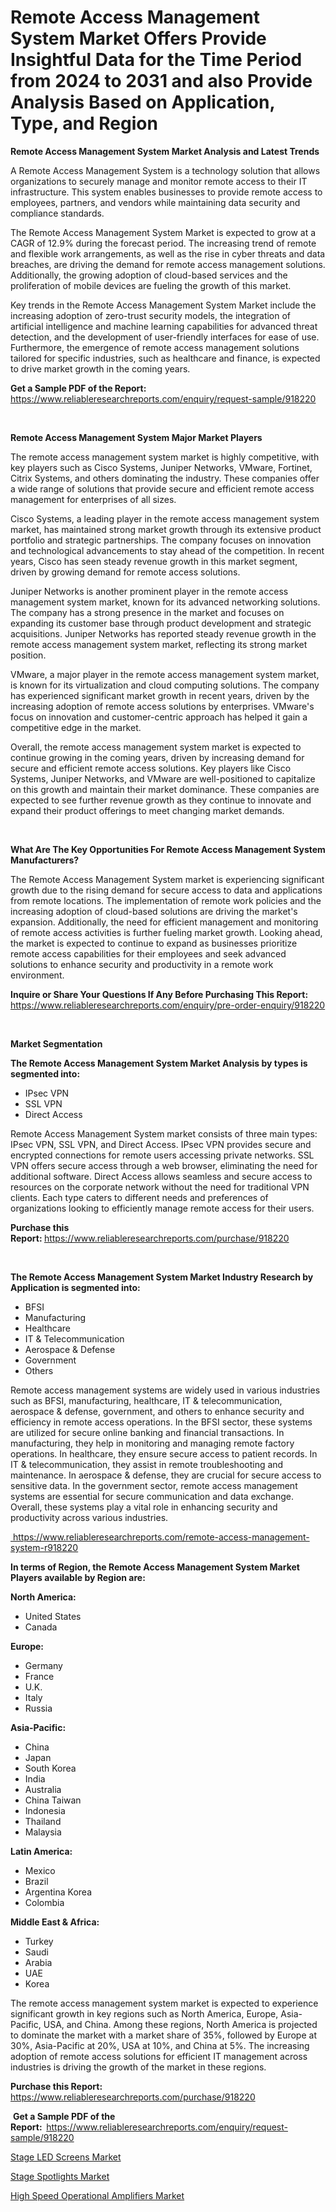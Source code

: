 <p><h1>Remote Access Management System Market Offers Provide Insightful Data for the Time Period from 2024 to 2031 and also Provide Analysis Based on Application, Type, and Region</h1></p><p><strong>Remote Access Management System Market Analysis and Latest Trends</strong></p>
<p><p>A Remote Access Management System is a technology solution that allows organizations to securely manage and monitor remote access to their IT infrastructure. This system enables businesses to provide remote access to employees, partners, and vendors while maintaining data security and compliance standards.</p><p>The Remote Access Management System Market is expected to grow at a CAGR of 12.9% during the forecast period. The increasing trend of remote and flexible work arrangements, as well as the rise in cyber threats and data breaches, are driving the demand for remote access management solutions. Additionally, the growing adoption of cloud-based services and the proliferation of mobile devices are fueling the growth of this market.</p><p>Key trends in the Remote Access Management System Market include the increasing adoption of zero-trust security models, the integration of artificial intelligence and machine learning capabilities for advanced threat detection, and the development of user-friendly interfaces for ease of use. Furthermore, the emergence of remote access management solutions tailored for specific industries, such as healthcare and finance, is expected to drive market growth in the coming years.</p></p>
<p><strong>Get a Sample PDF of the Report:&nbsp;</strong> <a href="https://www.reliableresearchreports.com/enquiry/request-sample/918220">https://www.reliableresearchreports.com/enquiry/request-sample/918220</a></p>
<p>&nbsp;</p>
<p><strong>Remote Access Management System Major Market Players</strong></p>
<p><p>The remote access management system market is highly competitive, with key players such as Cisco Systems, Juniper Networks, VMware, Fortinet, Citrix Systems, and others dominating the industry. These companies offer a wide range of solutions that provide secure and efficient remote access management for enterprises of all sizes.</p><p>Cisco Systems, a leading player in the remote access management system market, has maintained strong market growth through its extensive product portfolio and strategic partnerships. The company focuses on innovation and technological advancements to stay ahead of the competition. In recent years, Cisco has seen steady revenue growth in this market segment, driven by growing demand for remote access solutions.</p><p>Juniper Networks is another prominent player in the remote access management system market, known for its advanced networking solutions. The company has a strong presence in the market and focuses on expanding its customer base through product development and strategic acquisitions. Juniper Networks has reported steady revenue growth in the remote access management system market, reflecting its strong market position.</p><p>VMware, a major player in the remote access management system market, is known for its virtualization and cloud computing solutions. The company has experienced significant market growth in recent years, driven by the increasing adoption of remote access solutions by enterprises. VMware's focus on innovation and customer-centric approach has helped it gain a competitive edge in the market.</p><p>Overall, the remote access management system market is expected to continue growing in the coming years, driven by increasing demand for secure and efficient remote access solutions. Key players like Cisco Systems, Juniper Networks, and VMware are well-positioned to capitalize on this growth and maintain their market dominance. These companies are expected to see further revenue growth as they continue to innovate and expand their product offerings to meet changing market demands.</p></p>
<p>&nbsp;</p>
<p><strong>What Are The Key Opportunities For Remote Access Management System Manufacturers?</strong></p>
<p><p>The Remote Access Management System market is experiencing significant growth due to the rising demand for secure access to data and applications from remote locations. The implementation of remote work policies and the increasing adoption of cloud-based solutions are driving the market's expansion. Additionally, the need for efficient management and monitoring of remote access activities is further fueling market growth. Looking ahead, the market is expected to continue to expand as businesses prioritize remote access capabilities for their employees and seek advanced solutions to enhance security and productivity in a remote work environment.</p></p>
<p><strong>Inquire or Share Your Questions If Any Before Purchasing This Report:</strong> <a href="https://www.reliableresearchreports.com/enquiry/pre-order-enquiry/918220">https://www.reliableresearchreports.com/enquiry/pre-order-enquiry/918220</a></p>
<p>&nbsp;</p>
<p><strong>Market Segmentation</strong></p>
<p><strong>The Remote Access Management System Market Analysis by types is segmented into:</strong></p>
<p><ul><li>IPsec VPN</li><li>SSL VPN</li><li>Direct Access</li></ul></p>
<p><p>Remote Access Management System market consists of three main types: IPsec VPN, SSL VPN, and Direct Access. IPsec VPN provides secure and encrypted connections for remote users accessing private networks. SSL VPN offers secure access through a web browser, eliminating the need for additional software. Direct Access allows seamless and secure access to resources on the corporate network without the need for traditional VPN clients. Each type caters to different needs and preferences of organizations looking to efficiently manage remote access for their users.</p></p>
<p><strong>Purchase this Report:&nbsp;</strong><a href="https://www.reliableresearchreports.com/purchase/918220">https://www.reliableresearchreports.com/purchase/918220</a></p>
<p>&nbsp;</p>
<p><strong>The Remote Access Management System Market Industry Research by Application is segmented into:</strong></p>
<p><ul><li>BFSI</li><li>Manufacturing</li><li>Healthcare</li><li>IT & Telecommunication</li><li>Aerospace & Defense</li><li>Government</li><li>Others</li></ul></p>
<p><p>Remote access management systems are widely used in various industries such as BFSI, manufacturing, healthcare, IT & telecommunication, aerospace & defense, government, and others to enhance security and efficiency in remote access operations. In the BFSI sector, these systems are utilized for secure online banking and financial transactions. In manufacturing, they help in monitoring and managing remote factory operations. In healthcare, they ensure secure access to patient records. In IT & telecommunication, they assist in remote troubleshooting and maintenance. In aerospace & defense, they are crucial for secure access to sensitive data. In the government sector, remote access management systems are essential for secure communication and data exchange. Overall, these systems play a vital role in enhancing security and productivity across various industries.</p></p>
<p><a href="https://www.reliableresearchreports.com/remote-access-management-system-r918220">&nbsp;https://www.reliableresearchreports.com/remote-access-management-system-r918220</a></p>
<p><strong>In terms of Region, the Remote Access Management System Market Players available by Region are:</strong></p>
<p>
    <p> <strong> North America: </strong>
        <ul>
            <li>United States</li>
            <li>Canada</li>
        </ul>
        </p> 
    <p> <strong> Europe: </strong>
        <ul>
            <li>Germany</li>
            <li>France</li>
            <li>U.K.</li>
            <li>Italy</li>
            <li>Russia</li>
        </ul>
        </p> 
    <p> <strong> Asia-Pacific: </strong>
        <ul>
            <li>China</li>
            <li>Japan</li>
            <li>South Korea</li>
            <li>India</li>
            <li>Australia</li>
            <li>China Taiwan</li>
            <li>Indonesia</li>
            <li>Thailand</li>
            <li>Malaysia</li>
        </ul>
        </p> 
    <p> <strong> Latin America: </strong>
        <ul>
            <li>Mexico</li>
            <li>Brazil</li>
            <li>Argentina Korea</li>
            <li>Colombia</li>
        </ul>
        </p> 
    <p> <strong> Middle East & Africa: </strong>
        <ul>
            <li>Turkey</li>
            <li>Saudi</li>
            <li>Arabia</li>
            <li>UAE</li>
            <li>Korea</li>
        </ul>
    </p>
    </p>
<p><p>The remote access management system market is expected to experience significant growth in key regions such as North America, Europe, Asia-Pacific, USA, and China. Among these regions, North America is projected to dominate the market with a market share of 35%, followed by Europe at 30%, Asia-Pacific at 20%, USA at 10%, and China at 5%. The increasing adoption of remote access solutions for efficient IT management across industries is driving the growth of the market in these regions.</p></p>
<p><strong>Purchase this Report: </strong><a href="https://www.reliableresearchreports.com/purchase/918220">https://www.reliableresearchreports.com/purchase/918220</a></p>
<p>&nbsp;<strong>Get a Sample PDF of the Report:&nbsp;&nbsp;</strong><a href="https://www.reliableresearchreports.com/enquiry/request-sample/918220">https://www.reliableresearchreports.com/enquiry/request-sample/918220</a></p>
<p><strong></strong></p>
<p><p><a href="https://www.linkedin.com/pulse/stage-led-screens-market-exploring-share-trends-future-growth-aogbf">Stage LED Screens Market</a></p><p><a href="https://www.linkedin.com/pulse/stage-spotlights-market-exploring-share-trends-future-growth-4m4gf">Stage Spotlights Market</a></p><p><a href="https://www.linkedin.com/pulse/high-speed-operational-amplifiers-market-research-report-tji5c">High Speed Operational Amplifiers Market</a></p></p>